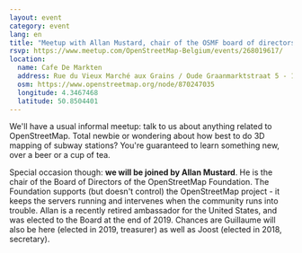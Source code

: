 ```yaml
---
layout: event
category: event
lang: en
title: "Meetup with Allan Mustard, chair of the OSMF board of directors"
rsvp: https://www.meetup.com/OpenStreetMap-Belgium/events/268019617/
location:
  name: Cafe De Markten
  address: Rue du Vieux Marché aux Grains / Oude Graanmarktstraat 5 - 1000 Brussels
  osm: https://www.openstreetmap.org/node/870247035
  longitude: 4.3467468
  latitude: 50.8504401
---
```


We'll have a usual informal meetup: talk to us about anything related to OpenStreetMap. Total newbie or wondering about how best to do 3D mapping of subway stations? You're guaranteed to learn something new, over a beer or a cup of tea.

Special occasion though: **we will be joined by Allan Mustard**. He is the chair of the Board of Directors of the OpenStreetMap Foundation. The Foundation supports (but doesn't control) the OpenStreetMap project - it keeps the servers running and intervenes when the community runs into trouble. Allan is a recently retired ambassador for the United States, and was elected to the Board at the end of 2019. Chances are Guillaume will also be here (elected in 2019, treasurer) as well as Joost (elected in 2018, secretary).
